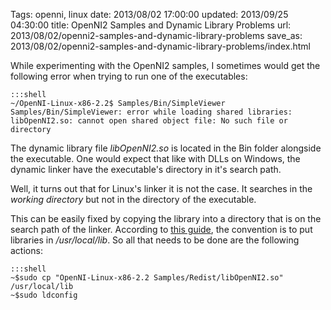 Tags: openni, linux
date: 2013/08/02 17:00:00
updated: 2013/09/25 04:30:00
title: OpenNI2 Samples and Dynamic Library Problems
url: 2013/08/02/openni2-samples-and-dynamic-library-problems
save_as: 2013/08/02/openni2-samples-and-dynamic-library-problems/index.html

While experimenting with the OpenNI2 samples, I sometimes would get the following error when trying to run one of the executables:

    :::shell
    ~/OpenNI-Linux-x86-2.2$ Samples/Bin/SimpleViewer
    Samples/Bin/SimpleViewer: error while loading shared libraries: libOpenNI2.so: cannot open shared object file: No such file or directory
    
The dynamic library file _libOpenNI2.so_ is located in the Bin folder alongside the executable. One would expect that like with DLLs on Windows, the dynamic linker have the executable's directory in it's search path.

Well, it turns out that for Linux's linker it is not the case. It searches in the _working directory_ but not in the directory of the executable.

This can be easily fixed by copying the library into a directory that is on the search path of the linker. According to [this guide](http://tldp.org/HOWTO/Program-Library-HOWTO/shared-libraries.html), the convention is to put libraries in _/usr/local/lib_. So all that needs to be done are the following actions:

    :::shell
    ~$sudo cp "OpenNI-Linux-x86-2.2 Samples/Redist/libOpenNI2.so" /usr/local/lib
    ~$sudo ldconfig
    

